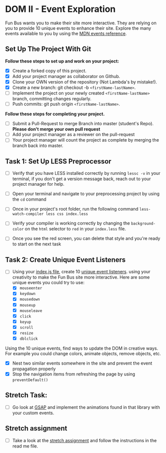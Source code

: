 # DOM II - Event Exploration

Fun Bus wants you to make their site more interactive. They are relying on you to provide 10 unique events to enhance their site. Explore the many events available to you by using the [MDN events reference](https://developer.mozilla.org/en-US/docs/Web/Events).

## Set Up The Project With Git

**Follow these steps to set up and work on your project:**

* [X] Create a forked copy of this project.
* [X] Add your project manager as collaborator on Github.
* [X] Clone your OWN version of the repository (Not Lambda's by mistake!).
* [X] Create a new branch: git checkout -b `<firstName-lastName>`.
* [ ] Implement the project on your newly created `<firstName-lastName>` branch, committing changes regularly.
* [ ] Push commits: git push origin `<firstName-lastName>`.

**Follow these steps for completing your project.**

* [ ] Submit a Pull-Request to merge <firstName-lastName> Branch into master (student's  Repo). **Please don't merge your own pull request**
* [ ] Add your project manager as a reviewer on the pull-request
* [ ] Your project manager will count the project as complete by merging the branch back into master.

## Task 1: Set Up LESS Preprocessor

* [ ] Verify that you have LESS installed correctly by running `lessc -v` in your terminal, if you don't get a version message back, reach out to your project manager for help.

* [ ] Open your terminal and navigate to your preprocessing project by using the `cd` command

* [ ] Once in your project's root folder, run the following command `less-watch-compiler less css index.less`

* [ ] Verify your compiler is working correctly by changing the `background-color` on the `html` selector to `red` in your `index.less` file.

* [ ] Once you see the red screen, you can delete that style and you're ready to start on the next task

## Task 2: Create Unique Event Listeners

* [ ] Using your [index.js file](js/index.js), create 10 [unique event listeners](https://developer.mozilla.org/en-US/docs/Web/Events). using your creativity to make the Fun Bus site more interactive.  Here are some unique events you could try to use: 
	* [X] `mouseenter`
	* [X] `keydown`
	* [X] `mousedown`
	* [X] `mouseup`
	* [X] `mouseleave`
	* [X] `click`
	* [X] `keyup`
	* [X] `scroll`
	* [X] `resize`
	* [X] `dblclick`

Using the 10 unique events, find ways to update the DOM in creative ways. For example you could change colors, animate objects, remove objects, etc.

* [X] Nest two similar events somewhere in the site and prevent the event propagation properly
* [X] Stop the navigation items from refreshing the page by using `preventDefault()`

## Stretch Task:

* [ ] Go look at [GSAP](https://greensock.com/) and implement the animations found in that library with your custom events.

## Stretch assignment

* [ ] Take a look at the [stretch assignment](stretch-assignment) and follow the instructions in the read me file.
